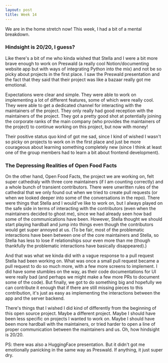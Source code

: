 ```yaml
---
layout: post
title: Week 14
---
```


We are in the home stretch now! This week, I had a bit of a mental breakdown. 

### Hindsight is 20/20, I guess?

Like there's a bit of me who kinda wished that Stella and I were a bit more brave enough to work on Preswald (a really cool Notion/documenting website app but with ways of integrating Python into the mix) and not be so picky about projects in the first place. I saw the Preswald presentation and the fact that they said that their project was like a bazaar really got me emotional. 

Expectations were clear and simple.
They were able to work on implementing a lot of different features, some of which were really cool.
They were able to get a dedicated channel for interacting with the maintainers of the project. 
They only really had good reception with the maintainers of the project. They got a pretty good shot at potentially joining the corporate ranks of the main company (who provides the maintainers of the project) to continue working on this project, but now with money!

Their positive status quo kind of got me sad, since I kind of wished I wasn't so picky on projects to work on in the first place and just be more courageous about learning something completely new (since I think at least one of the group members had to learn a bit about frontend development).

### The Depressing Realities of Open Food Facts

On the other hand, Open Food Facts, the project we are working on, felt super cathedraly with three core maintainers (if I am counting correctly) and a whole bunch of transient contributors. There were unwritten rules of the cathedral that we only found out when we tried to create pull requests (or when we looked deeper into some of the conversations in the repo). There were things that Stella and I would've like to work on, but I always played on the safe side in terms of interacting with the contributors (even when the maintainers decided to ghost me), since we had already seen how bad some of the communications have been. However, Stella thought we should start playing hardball and jump into things even though the contributors would get super annoyed at us. (To be fair, most of the problematic interactions have been between one of the core maintainers and Stella, so Stella has less to lose if relationships sour even more than me (though thankfully the problematic interactions have basically disappeared).) 

And that was what we kinda did with a vague response to a pull request Stella had been working on. What was once a small pull request became a pull request to do so much more, with a few more screens to implement. I did have some stumbles on the way, as their code documentations for UI were really bad (and perhaps we might make a few more PRs to document some of the code). But finally, we got to do something big and hopefully we can contribute it enough that if there are still missing pieces to this contribution, it's just as easy as implementing the interactions between the app and the server backend.

There's things that I wished I did kind of differently from the beginning of this open source project. Maybe a different project. Maybe I should have been less specific on projects I wanted to work on. Maybe I should have been more hardball with the maintainers, or tried harder to open a line of proper communication between the maintainers and us. Oh, how hindsight is 20/20.

PS: there was also a HuggingFace presentation. But it didn't got me emotionally panicking in the same way as Preswald. If anything, it just super dry.